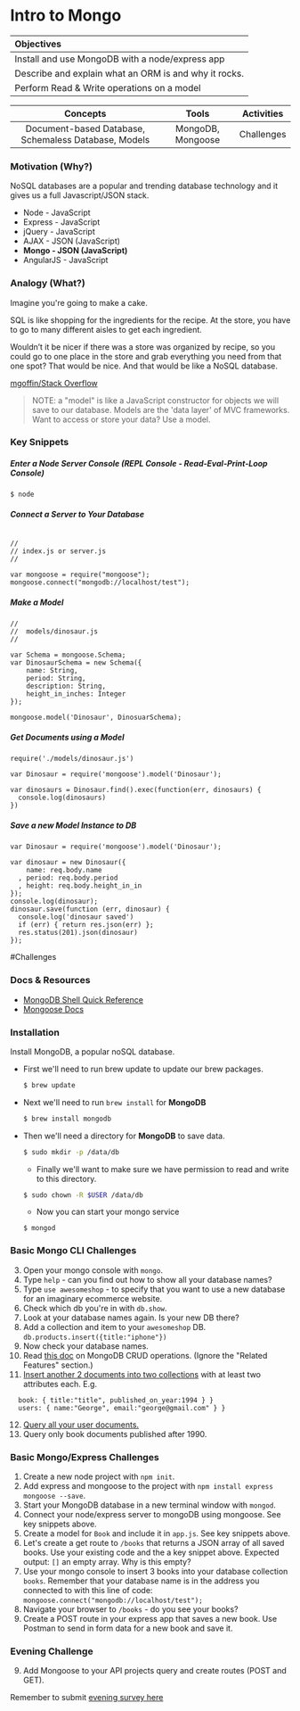 # Intro to Mongo

| Objectives |
| :--- |
| Install and use MongoDB with a node/express app |
| Describe and explain what an ORM is and why it rocks. |
| Perform Read & Write operations on a model |

| Concepts | Tools | Activities |
| :---: | :---: | :---: |
| Document-based Database, Schemaless Database, Models | MongoDB, Mongoose | Challenges |

### Motivation (Why?)

NoSQL databases are a popular and trending database technology and it gives us a full Javascript/JSON stack.

* Node - JavaScript
* Express - JavaScript
* jQuery - JavaScript
* AJAX - JSON (JavaScript)
* **Mongo - JSON (JavaScript)**
* AngularJS - JavaScript

### Analogy (What?)

Imagine you're going to make a cake.

SQL is like shopping for the ingredients for the recipe. At the store, you have to go to many different aisles to get each ingredient.

Wouldn’t it be nicer if there was a store was organized by recipe, so you could go to one place in the store and grab everything you need from that one spot? That would be nice. And that would be like a NoSQL database.

[mgoffin/Stack Overflow](http://stackoverflow.com/questions/14428069/sql-and-nosql-analogy-for-the-non-technical/14428221#14428221)

> NOTE: a "model" is like a JavaScript constructor for objects we will save to our database. Models are the 'data layer' of MVC frameworks. Want to access or store your data? Use a model.

### Key Snippets

##### Enter a Node Server Console (REPL Console - Read-Eval-Print-Loop Console)
```
$ node
```

##### Connect a Server to Your Database
```

//
// index.js or server.js
//

var mongoose = require("mongoose");
mongoose.connect("mongodb://localhost/test");
```

##### Make a Model
```
//
//  models/dinosaur.js
//

var Schema = mongoose.Schema;
var DinosaurSchema = new Schema({
    name: String,
    period: String,
    description: String,
    height_in_inches: Integer
});

mongoose.model('Dinosaur', DinosuarSchema);

```

##### Get Documents using a Model

```
require('./models/dinosaur.js')

var Dinosaur = require('mongoose').model('Dinosaur');

var dinosaurs = Dinosaur.find().exec(function(err, dinosaurs) {
  console.log(dinosaurs)
})
```

##### Save a new Model Instance to DB

```
var Dinosaur = require('mongoose').model('Dinosaur');

var dinosaur = new Dinosaur({
    name: req.body.name
  , period: req.body.period
  , height: req.body.height_in_in
});
console.log(dinosaur);
dinosaur.save(function (err, dinosaur) {
  console.log('dinosaur saved')
  if (err) { return res.json(err) };
  res.status(201).json(dinosaur)
});
```

#Challenges

### Docs & Resources

* [MongoDB Shell Quick Reference](http://docs.mongodb.org/manual/reference/mongo-shell/)
* [Mongoose Docs](http://mongoosejs.com/docs/)

### Installation

Install MongoDB, a popular noSQL database.

* First we'll need to run brew update to update our brew packages.

  ```bash
  $ brew update
  ```
* Next we'll need to run `brew install` for **MongoDB**

  ```bash
  $ brew install mongodb
  ```

* Then we'll need a directory for **MongoDB** to save data.

  ```bash
  $ sudo mkdir -p /data/db
  ```

  * Finally we'll want to make sure we have permission to read and write to this directory.

  ```bash
  $ sudo chown -R $USER /data/db
  ```

  * Now you can start your mongo service

  ```
  $ mongod
  ```

### Basic Mongo CLI Challenges

3. Open your mongo console with ```mongo```.
4. Type ```help``` - can you find out how to show all your database names?
5. Type ```use awesomeshop``` - to specify that you want to use a new database for an imaginary ecommerce website.
6. Check which db you're in with ```db.show```.
7. Look at your database names again. Is your new DB there?
8. Add a collection and item to your ```awesomeshop``` DB. ```db.products.insert({title:"iphone"})```
9. Now check your database names.
10. Read [this doc](http://docs.mongodb.org/manual/core/crud-introduction/) on MongoDB CRUD operations. (Ignore the "Related Features" section.)
11. [Insert another 2 documents into two collections](http://docs.mongodb.org/manual/tutorial/insert-documents/) with at least two attributes each. E.g.
```
  book: { title:"title", published_on_year:1994 } }
  users: { name:"George", email:"george@gmail.com" } }
```
12. [Query all your user documents.](http://docs.mongodb.org/manual/tutorial/query-documents/)
13. Query only book documents published after 1990.

### Basic Mongo/Express Challenges

1. Create a new node project with ```npm init```.
2. Add express and mongoose to the project with ```npm install express mongoose --save```.
2. Start your MongoDB database in a new terminal window with ```mongod```.
3. Connect your node/express server to mongoDB using mongoose. See key snippets above.
4. Create a model for ```Book``` and include it in ```app.js```. See key snippets above.
5. Let's create a get route to ```/books``` that returns a JSON array of all saved books. Use your existing code and the a key snippet above. Expected output: ```[]``` an empty array. Why is this empty?
6. Use your mongo console to insert 3 books into your database collection ```books```. Remember that your database name is in the address you connected to with this line of code: ```mongoose.connect("mongodb://localhost/test");```
7. Navigate your browser to ```/books``` - do you see your books?
8. Create a POST route in your express app that saves a new book. Use Postman to send in form data for a new book and save it.

### Evening Challenge

9. Add Mongoose to your API projects query and create routes (POST and GET).

Remember to submit [evening survey here](https://docs.google.com/a/generalassemb.ly/forms/d/14rNXnDaq5X5Rvda-1BRZCl9YmkOoZzf7oxGBEZG_YJE/viewform)
